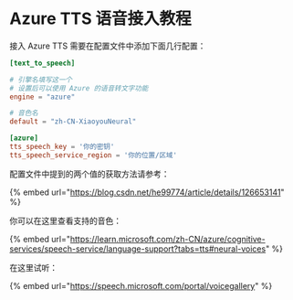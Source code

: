 # Azure TTS 语音接入教程

接入 Azure TTS 需要在配置文件中添加下面几行配置：

```toml
[text_to_speech]

# 引擎名填写这一个
# 设置后可以使用 Azure 的语音转文字功能
engine = "azure"

# 音色名
default = "zh-CN-XiaoyouNeural"

[azure]
tts_speech_key = '你的密钥'
tts_speech_service_region = '你的位置/区域'
```

配置文件中提到的两个值的获取方法请参考：

{% embed url="https://blog.csdn.net/he99774/article/details/126653141" %}

你可以在这里查看支持的音色：

{% embed url="https://learn.microsoft.com/zh-CN/azure/cognitive-services/speech-service/language-support?tabs=tts#neural-voices" %}

在这里试听：

{% embed url="https://speech.microsoft.com/portal/voicegallery" %}
